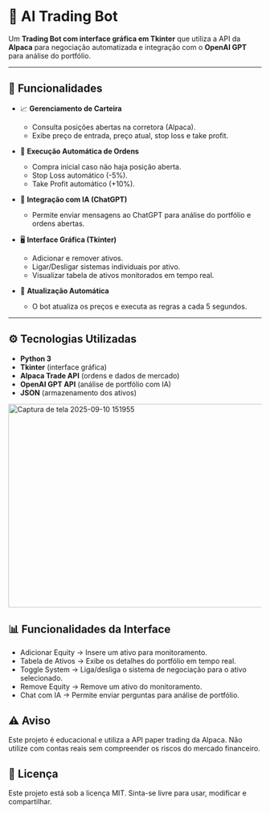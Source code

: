 # 🐍 AI Trading Bot

Um **Trading Bot com interface gráfica em Tkinter** que utiliza a API da **Alpaca** para negociação automatizada e integração com o **OpenAI GPT** para análise do portfólio.

---

## 🚀 Funcionalidades

- 📈 **Gerenciamento de Carteira**  
  - Consulta posições abertas na corretora (Alpaca).  
  - Exibe preço de entrada, preço atual, stop loss e take profit.  

- 🤖 **Execução Automática de Ordens**  
  - Compra inicial caso não haja posição aberta.  
  - Stop Loss automático (-5%).  
  - Take Profit automático (+10%).  

- 💬 **Integração com IA (ChatGPT)**  
  - Permite enviar mensagens ao ChatGPT para análise do portfólio e ordens abertas.  

- 🖥️ **Interface Gráfica (Tkinter)**  
  - Adicionar e remover ativos.  
  - Ligar/Desligar sistemas individuais por ativo.  
  - Visualizar tabela de ativos monitorados em tempo real.  

- 🔄 **Atualização Automática**  
  - O bot atualiza os preços e executa as regras a cada 5 segundos.  

---

## ⚙️ Tecnologias Utilizadas

- **Python 3**
- **Tkinter** (interface gráfica)
- **Alpaca Trade API** (ordens e dados de mercado)
- **OpenAI GPT API** (análise de portfólio com IA)
- **JSON** (armazenamento dos ativos)


<img width="510" height="405" alt="Captura de tela 2025-09-10 151955" src="https://github.com/user-attachments/assets/0d4f18ae-62c8-43ca-94cf-214bd4f0e09c" />

## 📊 Funcionalidades da Interface

- Adicionar Equity → Insere um ativo para monitoramento.
- Tabela de Ativos → Exibe os detalhes do portfólio em tempo real.
- Toggle System → Liga/desliga o sistema de negociação para o ativo selecionado.
- Remove Equity → Remove um ativo do monitoramento.
- Chat com IA → Permite enviar perguntas para análise de portfólio.

## ⚠️ Aviso

Este projeto é educacional e utiliza a API paper trading da Alpaca.
Não utilize com contas reais sem compreender os riscos do mercado financeiro.

## 📜 Licença

Este projeto está sob a licença MIT.
Sinta-se livre para usar, modificar e compartilhar.
